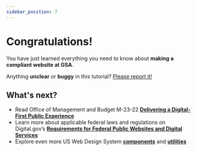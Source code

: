 ```yaml
---
sidebar_position: 7
---
```


# Congratulations!

You have just learned everything you need to know about **making a compliant website at GSA**.

Anything **unclear** or **buggy** in this tutorial? [Please report it!](https://github.com/gsa/cto-website)

## What's next?

- Read Office of Management and Budget M-23-22 **[Delivering a Digital-First Public Experience](https://www.whitehouse.gov/omb/management/ofcio/delivering-a-digital-first-public-experience/)**
- Learn more about applicable federal laws and regulations on Digital.gov’s **[Requirements for Federal Public Websites and Digital Services](http://digital.gov/resources/checklist-of-requirements-for-federal-digital-services/)**
- Explore even more US Web Design System **[components](https://designsystem.digital.gov/components/overview/)** and **[utilities](https://designsystem.digital.gov/utilities/)**
